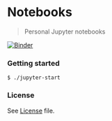 # Notebooks
> Personal Jupyter notebooks

[![Binder](https://mybinder.org/badge_logo.svg)](https://mybinder.org/v2/gh/jaswdr/notebooks/master)

### Getting started

```
$ ./jupyter-start
```


### License

See [License](LICENSE) file.
